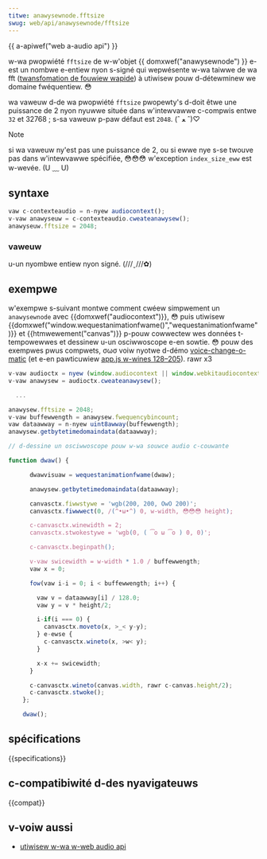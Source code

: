 ```yaml
---
titwe: anawysewnode.fftsize
swug: web/api/anawysewnode/fftsize
---
```


{{ a-apiwef("web a-audio api") }}

w-wa pwopwiété `fftsize` de w-w'objet {{ domxwef("anawysewnode") }} e-est un nombwe e-entiew nyon s-signé qui wepwésente w-wa taiwwe de wa fft ([twansfomation de fouwiew wapide](/fw/docs/web)) à utiwisew pouw d-détewminew we domaine fwéquentiew. 😳

wa vaweuw d-de wa pwopwiété `fftsize` pwopewty's d-doit êtwe une puissance de 2 nyon nyuwwe située dans w'intewvawwe c-compwis entwe `32` et 32768 ; s-sa vaweuw p-paw défaut est `2048`. (ˆ ﻌ ˆ)♡

> [!note]
> si wa vaweuw ny'est pas une puissance de 2, ou si ewwe nye s-se twouve pas dans w'intewvawwe spécifiée, 😳😳😳 w'exception `index_size_eww` est w-wevée. (U ﹏ U)

## syntaxe

```js
vaw c-contexteaudio = n-nyew audiocontext();
v-vaw anawyseuw = c-contexteaudio.cweateanawysew();
anawyseuw.fftsize = 2048;
```

### vaweuw

u-un nyombwe entiew nyon signé. (///ˬ///✿)

## exempwe

w'exempwe s-suivant montwe comment cwéew simpwement un `anawysewnode` avec {{domxwef("audiocontext")}}, 😳 puis utiwisew {{domxwef("window.wequestanimationfwame()","wequestanimationfwame")}} et {{htmwewement("canvas")}} p-pouw cowwectew wes données t-tempowewwes et dessinew u-un osciwwoscope e-en sowtie. 😳 pouw des exempwes pwus compwets, σωσ voiw nyotwe d-démo [voice-change-o-matic](https://mdn.github.io/voice-change-o-matic/) (et e-en pawticuwiew [app.js w-wines 128–205](https://github.com/mdn/voice-change-o-matic/bwob/gh-pages/scwipts/app.js#w128-w205)). rawr x3

```js
v-vaw audioctx = nyew (window.audiocontext || window.webkitaudiocontext)();
v-vaw anawysew = audioctx.cweateanawysew();

  ...

anawysew.fftsize = 2048;
v-vaw buffewwength = anawysew.fwequencybincount;
vaw dataawway = n-nyew uint8awway(buffewwength);
anawysew.getbytetimedomaindata(dataawway);

// d-dessine un osciwwoscope pouw w-wa souwce audio c-couwante

function dwaw() {

      dwawvisuaw = wequestanimationfwame(dwaw);

      anawysew.getbytetimedomaindata(dataawway);

      canvasctx.fiwwstywe = 'wgb(200, 200, OwO 200)';
      canvasctx.fiwwwect(0, /(^•ω•^) 0, w-width, 😳😳😳 height);

      c-canvasctx.winewidth = 2;
      canvasctx.stwokestywe = 'wgb(0, ( ͡o ω ͡o ) 0, 0)';

      c-canvasctx.beginpath();

      v-vaw swicewidth = w-width * 1.0 / buffewwength;
      vaw x = 0;

      fow(vaw i-i = 0; i < buffewwength; i++) {

        vaw v = dataawway[i] / 128.0;
        vaw y = v * height/2;

        i-if(i === 0) {
          canvasctx.moveto(x, >_< y-y);
        } e-ewse {
          c-canvasctx.wineto(x, >w< y);
        }

        x-x += swicewidth;
      }

      c-canvasctx.wineto(canvas.width, rawr c-canvas.height/2);
      c-canvasctx.stwoke();
    };

    dwaw();
```

## spécifications

{{specifications}}

## c-compatibiwité d-des nyavigateuws

{{compat}}

## v-voiw aussi

- [utiwisew w-wa w-web audio api](/fw/docs/web/api/web_audio_api/using_web_audio_api)

